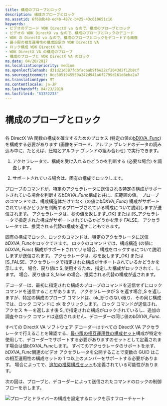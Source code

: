 ```yaml
---
title: 構成のプローブとロック
description: 構成のプローブとロック
ms.assetid: 6f68db48-ed4b-487c-b425-43c610651c16
keywords:
- ビデオのデコード WDK DirectX va なので、構成のプローブとロック
- ビデオの WDK DirectX va なので、構成のプローブとロックのデコード
- WDK の DirectX va なので、構成のプローブとロックをデコードする画像
- 最小限の相互運用性の構成設定の WDK DirectX VA
- ロック構成 WDK DirectX VA
- WDK DirectX VA の構成のプローブ
- 構成のプローブと WDK DirectX VA のロック
ms.date: 04/20/2017
ms.localizationpriority: medium
ms.openlocfilehash: d31d21d387fdbfacaab9fbe22cf2043d2f12b8cf
ms.sourcegitcommit: 0cc5051945559a242d941a6f2799d161d8eba2a7
ms.translationtype: MT
ms.contentlocale: ja-JP
ms.lasthandoff: 04/23/2019
ms.locfileid: "63352233"
---
```

# <a name="probing-and-locking-of-configurations"></a>構成のプローブとロック


## <span id="ddk_probing_and_locking_of_configurations_gg"></span><span id="DDK_PROBING_AND_LOCKING_OF_CONFIGURATIONS_GG"></span>


各 DirectX VA 関数の構成を確立するためのプロセス (特定の値の[bDXVA\_Func](bdxva-func-variable.md)) を構成する必要があります (画像をデコード、アルファ ブレンドのデータの読み込み中に、たとえば、圧縮とアルファ ブレンドの組み合わせ) で実行できます。

1.  アクセラレータで、構成を受け入れるかどうかを判断する (必要な場合) を調査します。

2.  サポートされている場合は、固有の構成でロックします。

プローブのコマンドが、特定のアクセラレータに送信される特定の構成がサポートされている場合を判断する*bDXVA\_Func*構成と共に、広範囲の値。 プローブのコマンドでは、構成構造体だけでなく (の値に*bDXVA\_Func*) 構成がサポートされているかどうかを判断するプローブされている構成について説明しますが送信されます。 アクセラレータは、秒の値を返します\_OK] または [S\_アクセラレータで指定された構成がサポートされているかどうかを示す FALSE。 アクセラレータでは、推奨される代替の構成を返すこともできます。

固有の構成でロック、ロックのコマンドは、特定のアクセラレータに送信*bDXVA\_Func*をロックできます。 ロックのコマンドでは、構成構造 (の値に*bDXVA\_Func*) 構成がサポートされている場合、構成をロックするについて説明しますが送信されます。 アクセラレータは、秒を返します\_OK] または [S\_FALSE、アクセラレータで指定された構成がサポートされているかどうかを示します。 場合、戻り値は S\_使用するため、指定した構成がロックされて、します。 場合、戻り値は S\_false の場合、推奨される代替の構成が返されます。

デコーダーは、最初に指定された構成のプローブのコマンドを送信せずにロック コマンドを送信することがあります。 アクセラレータが S を返す場合\_S を返しますが、特定の構成のプローブ コマンドは、ok\_断りのない限り、その同じ構成では、ロック コマンドに ok をクリックします。 ロック コマンドが送信され、アクセス キーを返します後 S\_で指定された構成がロックされているし、追加の調査やロック コマンドは送信されません、デコーダーの同じ値の*bDXVA\_Func*.

すべての DirectX VA ソフトウェア デコーダーはすべての DirectX VA アクセラレータで行えることを確認する、[最小限の相互運用性の構成セット](minimal-interoperability-configuration-sets.md)構成が特定を使用して、デコーダーでサポートする必要がありますのセットとして定義されます場合は値*bDXVA\_Func*します。 すべてのアクセラレータのサポートを示す、 *bDXVA\_Func*関連のビデオ アクセラレータを公開することで変数の GUID はこの相互運用性の構成セットの 1 つ以上のメンバーをサポートする必要があります。 場合によってで、[追加の推奨構成セット](additional-encouraged-configuration-set.md)も定義されている可能性があります。

次の図は、プローブと、デコーダーによって送信されたコマンドのロックの制御フローを示します。

![プローブとドライバーの構成を設定するロックを示すフローチャート](images/probe-lock.png)

 

 





